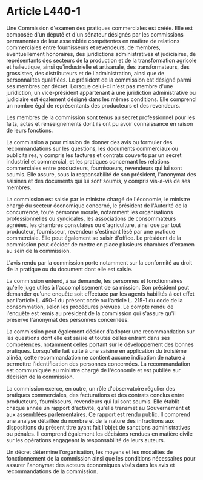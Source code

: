 # Article L440-1

Une Commission d'examen des pratiques commerciales est créée. Elle est composée d'un député et d'un sénateur désignés par les commissions permanentes de leur assemblée compétentes en matière de relations commerciales entre fournisseurs et revendeurs, de membres, éventuellement honoraires, des juridictions administratives et judiciaires, de représentants des secteurs de la production et de la transformation agricole et halieutique, ainsi qu'industrielle et artisanale, des transformateurs, des grossistes, des distributeurs et de l'administration, ainsi que de personnalités qualifiées. Le président de la commission est désigné parmi ses membres par décret. Lorsque celui-ci n'est pas membre d'une juridiction, un vice-président appartenant à une juridiction administrative ou judiciaire est également désigné dans les mêmes conditions. Elle comprend un nombre égal de représentants des producteurs et des revendeurs.

Les membres de la commission sont tenus au secret professionnel pour les faits, actes et renseignements dont ils ont pu avoir connaissance en raison de leurs fonctions.

La commission a pour mission de donner des avis ou formuler des recommandations sur les questions, les documents commerciaux ou publicitaires, y compris les factures et contrats couverts par un secret industriel et commercial, et les pratiques concernant les relations commerciales entre producteurs, fournisseurs, revendeurs qui lui sont soumis. Elle assure, sous la responsabilité de son président, l'anonymat des saisines et des documents qui lui sont soumis, y compris vis-à-vis de ses membres.

La commission est saisie par le ministre chargé de l'économie, le ministre chargé du secteur économique concerné, le président de l'Autorité de la concurrence, toute personne morale, notamment les organisations professionnelles ou syndicales, les associations de consommateurs agréées, les chambres consulaires ou d'agriculture, ainsi que par tout producteur, fournisseur, revendeur s'estimant lésé par une pratique commerciale. Elle peut également se saisir d'office. Le président de la commission peut décider de mettre en place plusieurs chambres d'examen au sein de la commission.

L'avis rendu par la commission porte notamment sur la conformité au droit de la pratique ou du document dont elle est saisie.

La commission entend, à sa demande, les personnes et fonctionnaires qu'elle juge utiles à l'accomplissement de sa mission. Son président peut demander qu'une enquête soit effectuée par les agents habilités à cet effet par l'article L. 450-1 du présent code ou l'article L. 215-1 du code de la consommation, selon les procédures prévues. Le compte rendu de l'enquête est remis au président de la commission qui s'assure qu'il préserve l'anonymat des personnes concernées.

La commission peut également décider d'adopter une recommandation sur les questions dont elle est saisie et toutes celles entrant dans ses compétences, notamment celles portant sur le développement des bonnes pratiques. Lorsqu'elle fait suite à une saisine en application du troisième alinéa, cette recommandation ne contient aucune indication de nature à permettre l'identification des personnes concernées. La recommandation est communiquée au ministre chargé de l'économie et est publiée sur décision de la commission.

La commission exerce, en outre, un rôle d'observatoire régulier des pratiques commerciales, des facturations et des contrats conclus entre producteurs, fournisseurs, revendeurs qui lui sont soumis. Elle établit chaque année un rapport d'activité, qu'elle transmet au Gouvernement et aux assemblées parlementaires. Ce rapport est rendu public. Il comprend une analyse détaillée du nombre et de la nature des infractions aux dispositions du présent titre ayant fait l'objet de sanctions administratives ou pénales. Il comprend également les décisions rendues en matière civile sur les opérations engageant la responsabilité de leurs auteurs.

Un décret détermine l'organisation, les moyens et les modalités de fonctionnement de la commission ainsi que les conditions nécessaires pour assurer l'anonymat des acteurs économiques visés dans les avis et recommandations de la commission.
